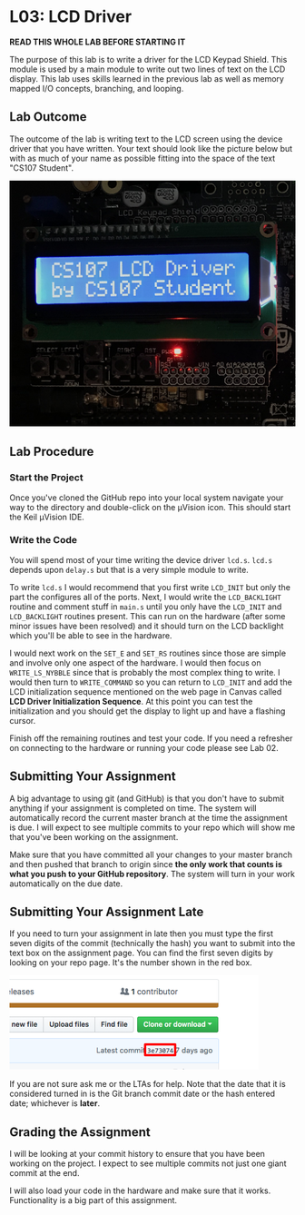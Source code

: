 # L03: LCD Driver #
<!-- 50 points -->

**READ THIS WHOLE LAB BEFORE STARTING IT**

The purpose of this lab is to write a driver for the LCD Keypad Shield. This module is used by a main module to write out two lines of text on the LCD display. This lab uses skills learned in the previous lab as well as memory mapped I/O concepts, branching, and looping.

## Lab Outcome ##

The outcome of the lab is writing text to the LCD screen using the device driver that you have written. Your text should look like the picture below but with as much of your name as possible fitting into the space of the text "CS107 Student".

![LCD Driver](img/lcd.jpg)

## Lab Procedure ##

### Start the Project ###

Once you've cloned the GitHub repo into your local system navigate your way to the directory and double-click on the &mu;Vision icon. This should start the Keil &mu;Vision IDE.

### Write the Code ###

You will spend most of your time writing the device driver `lcd.s`. `lcd.s` depends upon `delay.s` but that is a very simple module to write.

To write `lcd.s` I would recommend that you first write `LCD_INIT` but only the part the configures all of the ports. Next, I would write the `LCD_BACKLIGHT` routine and comment stuff in `main.s` until you only have the `LCD_INIT` and `LCD_BACKLIGHT` routines present. This can run on the hardware (after some minor issues have been resolved) and it should turn on the LCD backlight which you'll be able to see in the hardware.

I would next work on the `SET_E` and `SET_RS` routines since those are simple and involve only one aspect of the hardware. I would then focus on `WRITE_LS_NYBBLE` since that is probably the most complex thing to write. I would then turn to `WRITE_COMMAND` so you can return to `LCD_INIT` and add the LCD initialization sequence mentioned on the web page in Canvas called **LCD Driver Initialization Sequence**. At this point you can test the initialization and you should get the display to light up and have a flashing cursor.

Finish off the remaining routines and test your code. If you need a refresher on connecting to the hardware or running your code please see Lab 02.

## Submitting Your Assignment ##

A big advantage to using git (and GitHub) is that you don't have to submit anything if your assignment is completed on time. The system will automatically record the current master branch at the time the assignment is due. I will expect to see multiple commits to your repo which will show me that you've been working on the assignment.

Make sure that you have committed all your changes to your master branch and then pushed that branch to origin since **the only work that counts is what you push to your GitHub repository**. The system will turn in your work automatically on the due date.

## Submitting Your Assignment Late ##

If you need to turn your assignment in late then you must type the first seven digits of the commit (technically the hash) you want to submit into the text box on the assignment page. You can find the first seven digits by looking on your repo page. It's the number shown in the red box.

![Git Commit Hash](img/commithash.png)

If you are not sure ask me or the LTAs for help. Note that the date that it is considered turned in is the Git branch commit date or the hash entered date; whichever is **later**.

## Grading the Assignment ##

I will be looking at your commit history to ensure that you have been working on the project. I expect to see multiple commits not just one giant commit at the end.

I will also load your code in the hardware and make sure that it works. Functionality is a big part of this assignment.
